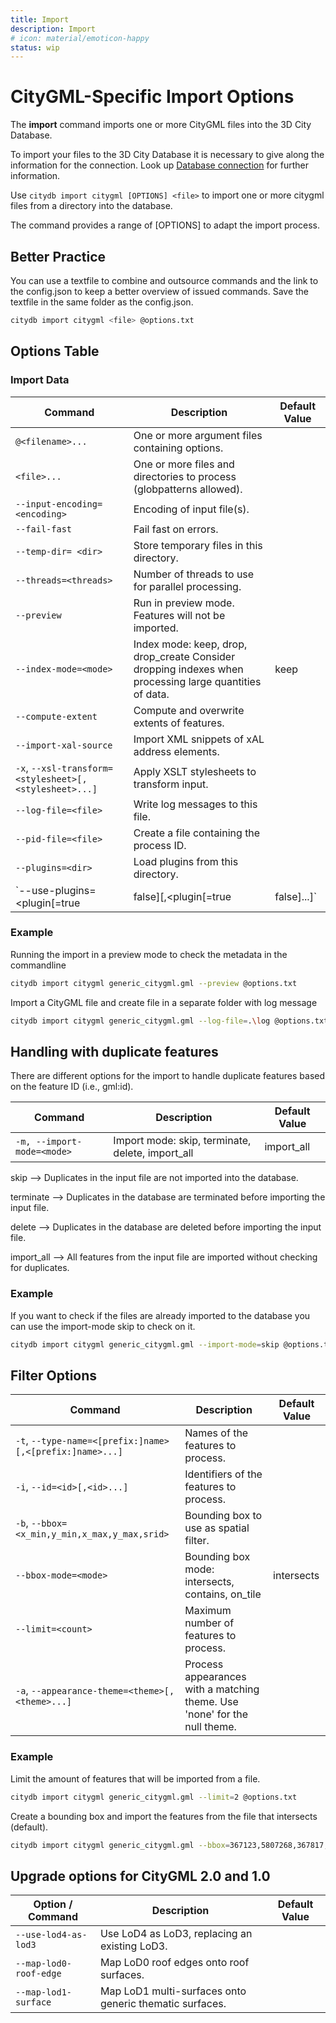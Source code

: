 ```yaml
---
title: Import
description: Import
# icon: material/emoticon-happy
status: wip
---
```


# CityGML-Specific Import Options

The **import** command imports one or more CityGML files into the 3D City Database.


To import your files to the 3D City Database it is necessary to give along the information for the connection. Look up [Database connection](db-connection.md) for further information.

Use `citydb import citygml [OPTIONS] <file>` to import one or more citygml files from a directory into the database.

The command provides a range of [OPTIONS] to adapt the import process.

## Better Practice
You can use a textfile to combine and outsource commands and the link to the config.json to keep a better overview of issued commands. Save the textfile in the same folder as the config.json.

```bash
citydb import citygml <file> @options.txt
```

## Options Table

### Import Data


Command | Description | Default Value
------------ | ------------- | -------------
`@<filename>...` | One or more argument files containing options.
`<file>...` | One or more files and directories to process (globpatterns allowed).
`--input-encoding= <encoding>` |  Encoding of input file(s).
`--fail-fast` | Fail fast on errors.
`--temp-dir= <dir>` | Store temporary files in this directory.
`--threads=<threads>`| Number of threads to use for parallel processing.
`--preview`| Run in preview mode. Features will not be imported.
`--index-mode=<mode>` | Index mode: keep, drop, drop_create Consider dropping indexes when processing large quantities of data. | keep
`--compute-extent` | Compute and overwrite extents of features.
`--import-xal-source` | Import XML snippets of xAL address elements.
`-x`, `--xsl-transform=<stylesheet>[,<stylesheet>...]` | Apply XSLT stylesheets to transform input.
`--log-file=<file>`| Write log messages to this file.
`--pid-file=<file>` | Create a file containing the process ID.
`--plugins=<dir>` | Load plugins from this directory.
`--use-plugins=<plugin[=true|false][,<plugin[=true|false]...]` | Enable or disable plugins with a matching fully qualified class name | true

### Example

Running the import in a preview mode to check the metadata in the commandline

```bash
citydb import citygml generic_citygml.gml --preview @options.txt
```

Import a CityGML file and create file in a separate folder with log message

```bash
citydb import citygml generic_citygml.gml --log-file=.\log @options.txt
```


## Handling with duplicate features

There are different options for the import to handle duplicate features based on the feature ID (i.e., gml:id).

Command | Description | Default Value
------------ | ------------- | -------------
`-m, --import-mode=<mode>` | Import mode: skip, terminate, delete, import_all | import_all

skip -->        Duplicates in the input file are not imported into the database.

terminate -->   Duplicates in the database are terminated before importing the input file.

delete -->      Duplicates in the database are deleted before importing the input file.

import_all -->  All features from the input file are imported without checking for duplicates.

### Example

If you want to check if the files are already imported to the database you can use the import-mode skip to check on it.

```bash
citydb import citygml generic_citygml.gml --import-mode=skip @options.txt
```

## Filter Options
Command | Description | Default Value
------------ | ------------- | -------------
`-t`, `--type-name=<[prefix:]name>[,<[prefix:]name>...]`| Names of the features to process.
`-i`, `--id=<id>[,<id>...]` |  Identifiers of the features to process.
`-b`, `--bbox=<x_min,y_min,x_max,y_max,srid>` | Bounding box to use as spatial filter.
`--bbox-mode=<mode>` |  Bounding box mode: intersects, contains, on_tile | intersects
`--limit=<count>` | Maximum number of features to process.
`-a`, `--appearance-theme=<theme>[,<theme>...]` | Process appearances with a matching theme. Use 'none' for the null theme.

### Example

Limit the amount of features that will be imported from a file.

```bash
citydb import citygml generic_citygml.gml --limit=2 @options.txt
```

Create a bounding box and import the features from the file that intersects (default).

```bash
citydb import citygml generic_citygml.gml --bbox=367123,5807268,367817,5807913,25833 @options.txt
```

## Upgrade options for CityGML 2.0 and 1.0
Option / Command | Description | Default Value
------------ | ------------- | -------------
`--use-lod4-as-lod3` |  Use LoD4 as LoD3, replacing an existing LoD3.
`--map-lod0-roof-edge` |  Map LoD0 roof edges onto roof surfaces.
`--map-lod1-surface` | Map LoD1 multi-surfaces onto generic thematic surfaces.
